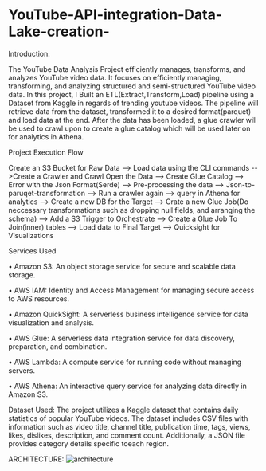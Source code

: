 # YouTube-API-integration-Data-Lake-creation-

Introduction:

The YouTube Data Analysis Project efficiently manages, transforms, and analyzes YouTube video data. It focuses on efficiently managing, transforming, and analyzing structured and semi-structured YouTube video data. In this project, I Built an ETL(Extract,Transform,Load) pipeline using a Dataset from Kaggle in regards of trending youtube videos. The pipeline will retrieve data from the dataset, transformed it to a desired format(parquet) and load data at the end. After the data has been loaded, a glue crawler will be used to crawl upon to create a glue catalog which will be used later on for analytics in Athena.


Project Execution Flow

Create an S3 Bucket for Raw Data --> Load data using the CLI commands -->Create a Crawler and Crawl Open the Data --> Create Glue Catalog --> Error with the Json Format(Serde) --> Pre-processing the data --> Json-to-paruqet-transformation --> Run a crawler again --> query in Athena for analytics --> Create a new DB for the Target --> Crate a new Glue Job(Do neccessary transformations such as dropping null fields, and arranging the schema) --> Add a S3 Trigger to Orchestrate --> Create a Glue Job To Join(inner) tables --> Load data to Final Target --> Quicksight for Visualizations


Services Used

• Amazon S3: An object storage service for secure and scalable data storage. 

• AWS IAM: Identity and Access Management for managing secure access to AWS resources. 

• Amazon QuickSight: A serverless business intelligence service for data visualization and analysis. 

• AWS Glue: A serverless data integration service for data discovery, preparation, and combination. 

• AWS Lambda: A compute service for running code without managing servers. 

• AWS Athena: An interactive query service for analyzing data directly in Amazon S3.


Dataset Used:
The project utilizes a Kaggle dataset that contains daily statistics of popular YouTube videos. The dataset includes CSV files with information such as video title, channel title, publication time, tags, views, likes, dislikes, description, and comment count. Additionally, a JSON file provides category details specific toeach region.


ARCHITECTURE:
![architecture](https://github.com/RitikArora24/YouTube-API-integration-Data-Lake-creation-/assets/129395292/76ce24bb-0ff6-4719-8247-7383f455bdd7)
